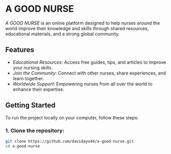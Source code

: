 # A GOOD NURSE

*A GOOD NURSE* is an online platform designed to help nurses around the world improve their knowledge and skills through shared resources, educational materials, and a strong global community.

## Features

- *Educational Resources*: Access free guides, tips, and articles to improve your nursing skills.
- *Join the Community*: Connect with other nurses, share experiences, and learn together.
- *Worldwide Support*: Empowering nurses from all over the world to enhance their expertise.

## Getting Started

To run the project locally on your computer, follow these steps:

### 1. Clone the repository:
```bash
git clone https://github.com/davidayo44/a-good-nurse.git
cd a-good-nurse
